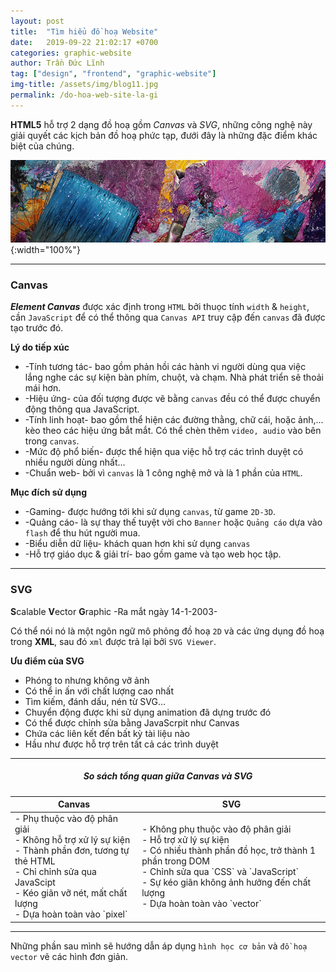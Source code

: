 ```yaml
---
layout: post
title:  "Tìm hiểu đồ hoạ Website"
date:   2019-09-22 21:02:17 +0700
categories: graphic-website
author: Trần Đức Lĩnh
tag: ["design", "frontend", "graphic-website"]
img-title: /assets/img/blog11.jpg
permalink: /do-hoa-web-site-la-gi
---
```

**HTML5** hỗ trợ 2 dạng đồ hoạ gồm *Canvas* và *SVG*, những công nghệ này giải quyết các kịch bản đồ hoạ phức tạp, đưới đây là những đặc điểm khác biệt của chúng.

![image-title-here](/assets/img/img-post/graphic-website/pic-01.jpg){:width="100%"}

***

### Canvas
***Element Canvas*** được xác định trong `HTML` bởi thuọc tính `width` & `height`, cần `JavaScript` để có thể thông qua `Canvas API` truy cập đến `canvas` đã được tạo trước đó.

**Lý do tiếp xúc**
* -Tính tương tác- bao gồm phản hồi các hành vi người dùng qua việc lắng nghe các sự kiện bàn phím, chuột, và chạm. Nhà phát triển sẽ thoải mái hơn.
* -Hiệu ứng- của đối tượng được vẽ bằng `canvas` đều có thể được chuyển động thông qua JavaScript.
* -Tính linh hoạt- bao gồm thể hiện các đường thằng, chữ cái, hoặc ảnh,... kèo theo các hiệu ứng bắt mắt. Có thể chèn thêm `video, audio` vào bên trong `canvas`.
* -Mức độ phổ biến- được thể hiện qua việc hỗ trợ các trình duyệt có nhiều người dùng nhất...
* -Chuẩn web- bởi vì `canvas` là 1 công nghệ mở và là 1 phần của `HTML`.

**Mục đích sử dụng**
* -Gaming- được hướng tới khi sử dụng `canvas`, từ game `2D-3D`.
* -Quảng cáo- là sự thay thế tuyệt vời cho `Banner` hoặc `Quảng cáo` dựa vào `flash` để thu hút người mua.
* -Biểu diễn dữ liệu- khách quan hơn khi sử dụng `canvas`
* -Hỗ trợ giáo dục & giải trí- bao gồm game và tạo web học tập.

***

### SVG

**S**calable **V**ector **G**raphic
 -Ra mắt ngày 14-1-2003-

 Có thể nói nó là một ngôn ngữ mô phỏng đồ hoạ `2D` và các ứng dụng đồ hoạ trong **XML**, sau đó `xml` được trả lại bởi `SVG Viewer`.


**Ưu điểm của SVG**
* Phóng to nhưng không vỡ ảnh
* Có thể in ấn với chất lượng cao nhất
* Tìm kiếm, đánh dấu, nén từ SVG...
* Chuyển động được khi sử dụng animation đã dựng trước đó
* Có thể được chỉnh sửa bằng JavaScrpit như Canvas
* Chứa các liên kết đến bất kỳ tài liệu nào
* Hầu như được hỗ trợ trên tất cả các trình duyệt

***

##### <center>So sách tổng quan giữa Canvas và SVG</center>

<table class="table table-bordered">
  <thead>
    <tr class="text-center">
      <th scope="col">Canvas</th>
      <th scope="col">SVG</th>
    </tr>
  </thead>
  <tbody>
    <tr>
        <td>
            - Phụ thuộc vào độ phân giải<br/>
            - Không hỗ trợ xử lý sự kiện<br/> 
            - Thành phần đơn, tương tự thẻ HTML<br/> 
            - Chỉ chỉnh sửa qua JavaScipt<br/> 
            - Kéo giãn vỡ nét, mất chất lượng<br/> 
            - Dựa hoàn toàn vào `pixel`<br/>
        </td>
        <td>
            - Không phụ thuộc vào độ phân giải<br/>
            - Hỗ trợ xử lý sự kiện<br/>
            - Có nhiều thành phần đồ học, trở thành 1 phần trong DOM<br/>
            - Chỉnh sửa qua `CSS` và `JavaScript`<br/>
            - Sự kéo giãn không ảnh hưởng đến chất lượng<br/>
            - Dựa hoàn toàn vào `vector`<br/>
        </td>
    </tr>
  </tbody>
</table>

***

Những phần sau mình sẽ hướng dẫn áp dụng `hình học cơ bản` và `đồ hoạ vector` vẽ các hình đơn giản.